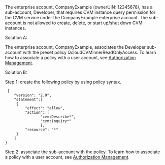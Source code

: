 
The enterprise account, CompanyExample (ownerUIN: 12345678), has a sub-account, Developer, that requires CVM instance query permission for the CVM service under the CompanyExample enterprise account. The sub-account is not allowed to create, delete, or start up/shut down CVM instances.

Solution A:

The enterprise account, CompanyExample, associates the Developer sub-account with the preset policy QcloudCVMInnerReadOnlyAccess. To learn how to associate a policy with a user account, see [Authorization Management](https://intl.cloud.tencent.com/document/product/598/10602).

Solution B:

Step 1: create the following policy by using policy syntax.
```
 {
    "version": "2.0",
    "statement":[
     {
         "effect": "allow",
         "action": [
                "cvm:Describe*",
                "cvm:Inquiry*"
                ],
         "resource": "*"
     }
    ]
}
```
Step 2: associate the sub-account with the policy. To learn how to associate a policy with a user account, see [Authorization Management](https://intl.cloud.tencent.com/document/product/598/10602).

